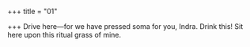 +++
title = "01"

+++
Drive here—for we have pressed soma for you, Indra. Drink this! Sit here upon this ritual grass of mine.